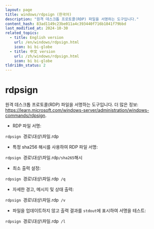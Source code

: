 ```yaml
---
layout: page
title: windows/rdpsign (한국어)
description: "원격 데스크톱 프로토콜(RDP) 파일을 서명하는 도구입니다."
content_hash: 83ad1149c23be011a4c393440f716b1841f79bbd
last_modified_at: 2024-10-30
related_topics:
  - title: English version
    url: /en/windows/rdpsign.html
    icon: bi bi-globe
  - title: 中文 version
    url: /zh/windows/rdpsign.html
    icon: bi bi-globe
tldri18n_status: 2
---
```

# rdpsign

원격 데스크톱 프로토콜(RDP) 파일을 서명하는 도구입니다.
더 많은 정보: <https://learn.microsoft.com/windows-server/administration/windows-commands/rdpsign>.

- RDP 파일 서명:

`rdpsign `<span class="tldr-var badge badge-pill bg-dark-lm bg-white-dm text-white-lm text-dark-dm font-weight-bold">경로\대상\파일.rdp</span>

- 특정 sha256 해시를 사용하여 RDP 파일 서명:

`rdpsign `<span class="tldr-var badge badge-pill bg-dark-lm bg-white-dm text-white-lm text-dark-dm font-weight-bold">경로\대상\파일.rdp</span>` /sha265 `<span class="tldr-var badge badge-pill bg-dark-lm bg-white-dm text-white-lm text-dark-dm font-weight-bold">해시</span>

- 최소 출력 설정:

`rdpsign `<span class="tldr-var badge badge-pill bg-dark-lm bg-white-dm text-white-lm text-dark-dm font-weight-bold">경로\대상\파일.rdp</span>` /q`

- 자세한 경고, 메시지 및 상태 출력:

`rdpsign `<span class="tldr-var badge badge-pill bg-dark-lm bg-white-dm text-white-lm text-dark-dm font-weight-bold">경로\대상\파일.rdp</span>` /v`

- 파일을 업데이트하지 않고 출력 결과를 `stdout`에 표시하여 서명을 테스트:

`rdpsign `<span class="tldr-var badge badge-pill bg-dark-lm bg-white-dm text-white-lm text-dark-dm font-weight-bold">경로\대상\파일.rdp</span>` /l`

